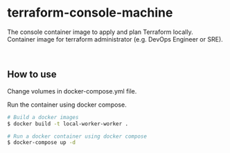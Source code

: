 
# terraform-console-machine

The console container image to apply and plan Terraform locally.  
Container image for terraform administrator (e.g. DevOps Engineer or SRE).

&nbsp;

## How to use

Change volumes in docker-compose.yml file.

Run the container using docker compose.

```bash
# Build a docker images
$ docker build -t local-worker-worker .

# Run a docker container using docker compose
$ docker-compose up -d
```
